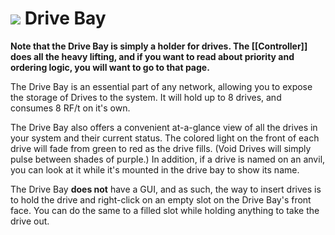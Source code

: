 # ![](https://i.imgur.com/1B0PVtE.png) Drive Bay
**Note that the Drive Bay is simply a holder for drives. The [[Controller]] does all the heavy lifting, and if you want to read about priority and ordering logic, you will want to go to that page.**

The Drive Bay is an essential part of any network, allowing you to expose the storage of Drives to the system. It will hold up to 8 drives, and consumes 8 RF/t on it's own.

The Drive Bay also offers a convenient at-a-glance view of all the drives in your system and their current status. The colored light on the front of each drive will fade from green to red as the drive fills. (Void Drives will simply pulse between shades of purple.) In addition, if a drive is named on an anvil, you can look at it while it's mounted in the drive bay to show its name.

The Drive Bay **does not** have a GUI, and as such, the way to insert drives is to hold the drive and right-click on an empty slot on the Drive Bay's front face. You can do the same to a filled slot while holding anything to take the drive out.